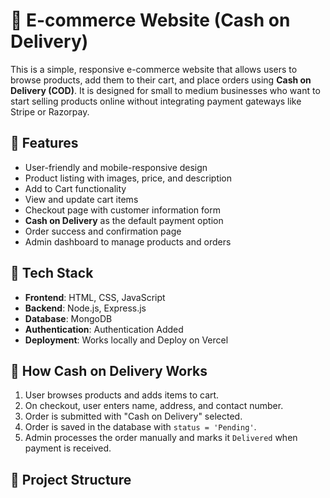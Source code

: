 # 🛒 E-commerce Website (Cash on Delivery)

This is a simple, responsive e-commerce website that allows users to browse products, add them to their cart, and place orders using **Cash on Delivery (COD)**. It is designed for small to medium businesses who want to start selling products online without integrating payment gateways like Stripe or Razorpay.

## 📌 Features

- User-friendly and mobile-responsive design
- Product listing with images, price, and description
- Add to Cart functionality
- View and update cart items
- Checkout page with customer information form
- **Cash on Delivery** as the default payment option
- Order success and confirmation page
- Admin dashboard to manage products and orders

## 🧱 Tech Stack

- **Frontend**: HTML, CSS, JavaScript
- **Backend**: Node.js, Express.js 
- **Database**: MongoDB
- **Authentication**: Authentication Added
- **Deployment**: Works locally and Deploy on Vercel

## 🚚 How Cash on Delivery Works

1. User browses products and adds items to cart.
2. On checkout, user enters name, address, and contact number.
3. Order is submitted with "Cash on Delivery" selected.
4. Order is saved in the database with `status = 'Pending'`.
5. Admin processes the order manually and marks it `Delivered` when payment is received.

## 🧾 Project Structure

